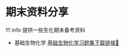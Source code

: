 # 期末资料分享
!!! info
    提供一些生化期末备考资料

+ 基础生物化学 <a href="https://www.jianguoyun.com/p/DW0OM9cQjIvGDBj0mMwFIAA" download="基础生物化学习题集(4).pdf">基础生物化学习题集下载链接🔗</a>
